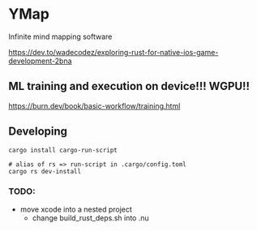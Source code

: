 # YMap
Infinite mind mapping software

https://dev.to/wadecodez/exploring-rust-for-native-ios-game-development-2bna

## ML training and execution on device!!! WGPU!!
https://burn.dev/book/basic-workflow/training.html

## Developing
```nu
cargo install cargo-run-script

# alias of rs => run-script in .cargo/config.toml
cargo rs dev-install
```

### TODO:
- move xcode into a nested project
	- change build_rust_deps.sh into .nu